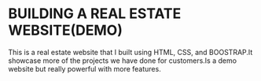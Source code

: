 
# BUILDING A REAL ESTATE WEBSITE(DEMO)

This is a real estate website that I built using HTML, CSS, and BOOSTRAP.It showcase more of the projects we have done for customers.Is a demo website but really powerful with more features.


